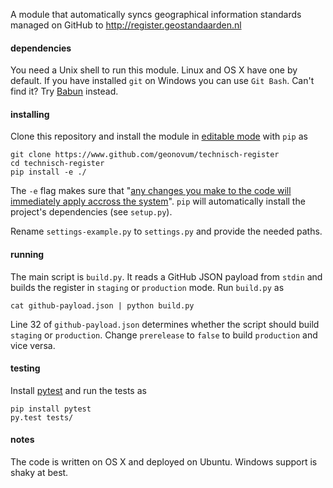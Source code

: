 A module that automatically syncs geographical information standards managed on GitHub to http://register.geostandaarden.nl

#### dependencies

You need a Unix shell to run this module. Linux and OS X have one by default. If you have installed `git` on Windows you can use `Git Bash`. Can't find it? Try [Babun](http://babun.github.io/) instead.

#### installing

Clone this repository and install the module in [editable mode](https://pip.pypa.io/en/latest/reference/pip_install/?highlight=editable#editable-installs) with `pip` as

    git clone https://www.github.com/geonovum/technisch-register
    cd technisch-register
    pip install -e ./

The `-e` flag makes sure that "[any changes you make to the code will immediately apply accross the system](http://stackoverflow.com/a/24000174)". `pip` will automatically install the project's dependencies (see `setup.py`).

Rename `settings-example.py` to `settings.py` and provide the needed paths.

#### running

The main script is `build.py`. It reads a GitHub JSON payload from `stdin` and builds the register in `staging` or `production` mode. Run `build.py` as

    cat github-payload.json | python build.py

Line 32 of `github-payload.json` determines whether the script should build `staging` or  `production`. Change `prerelease` to `false` to build `production` and vice versa.

#### testing

Install [pytest](http://pytest.org/latest/) and run the tests as

    pip install pytest
    py.test tests/

#### notes

The code is written on OS X and deployed on Ubuntu. Windows support is shaky at best. 